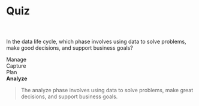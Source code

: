 # Quiz
&nbsp;
####
In the data life cycle, which phase involves using data to solve problems, make good decisions, and support business goals?

Manage    
Capture   
Plan    
**Analyze**   

> The analyze phase involves using data to solve problems, make great decisions, and support business goals. 
